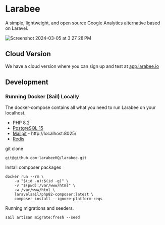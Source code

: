 # Larabee

A simple, lightweight, and open source Google Analytics alternative based on Laravel.

![Screenshot 2024-03-05 at 3 27 28 PM](https://github.com/LarabeeHQ/larabee/assets/265964/4190250c-0326-42db-8cfa-2c2ed0d275c1)

## Cloud Version
We have a cloud version where you can sign up and test at [app.larabee.io](https://app.larabee.io/register)

## Development

### Running Docker (Sail) Locally
The docker-compose contains all what you need to run Larabee on your localhost.
* PHP 8.2
* [PostgreSQL 15](https://www.postgresql.org/)
* [Mailpit](https://github.com/axllent/mailpit) - http://localhost:8025/
* [Redis](https://redis.io/)


git clone
```
git@github.com:larabeeHQ/larabee.git
```

Install composer packages
```
docker run --rm \
    -u "$(id -u):$(id -g)" \
    -v "$(pwd):/var/www/html" \
    -w /var/www/html \
    laravelsail/php82-composer:latest \
    composer install --ignore-platform-reqs
```
Running migrations and seeders.
```
sail artisan migrate:fresh --seed
```
